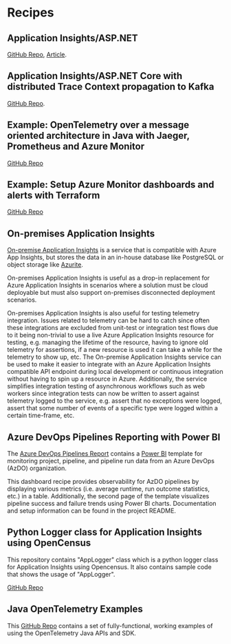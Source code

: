 # Recipes

## Application Insights/ASP.NET

[GitHub Repo](https://github.com/Azure-Samples/application-insights-aspnet-sample-opentelemetry), [Article](https://devblogs.microsoft.com/aspnet/observability-asp-net-core-apps/).

## Application Insights/ASP.NET Core with distributed Trace Context propagation to Kafka

[GitHub Repo](https://github.com/MagdaPaj/application-insights-aspnet-sample-trace-context-propagation).

## Example: OpenTelemetry over a message oriented architecture in Java with Jaeger, Prometheus and Azure Monitor

[GitHub Repo](https://github.com/iamnicoj/OpenTelemetry-Async-Java-with-Jaeger-Prometheus-AzMonitor)

## Example: Setup Azure Monitor dashboards and alerts with Terraform

[GitHub Repo](https://github.com/buzzfrog/azure-alert-dashboard-terraform)

## On-premises Application Insights

[On-premise Application Insights](https://github.com/c-w/appinsights-on-premises) is a service that is compatible with Azure App Insights, but stores the data in an in-house database like PostgreSQL or object storage like [Azurite](https://github.com/Azure/Azurite).

On-premises Application Insights is useful as a drop-in replacement for Azure Application Insights in scenarios where a solution must be cloud deployable but must also support on-premises disconnected deployment scenarios.

On-premises Application Insights is also useful for testing telemetry integration. Issues related to telemetry can be hard to catch since often these integrations are excluded from unit-test or integration test flows due to it being non-trivial to use a live Azure Application Insights resource for testing, e.g. managing the lifetime of the resource, having to ignore old telemetry for assertions, if a new resource is used it can take a while for the telemetry to show up, etc. The On-premise Application Insights service can be used to make it easier to integrate with an Azure Application Insights compatible API endpoint during local development or continuous integration without having to spin up a resource in Azure. Additionally, the service simplifies integration testing of asynchronous workflows such as web workers since integration tests can now be written to assert against telemetry logged to the service, e.g. assert that no exceptions were logged, assert that some number of events of a specific type were logged within a certain time-frame, etc.

## Azure DevOps Pipelines Reporting with Power BI

The [Azure DevOps Pipelines Report](https://github.com/Azure-Samples/powerbi-pipeline-report) contains a [Power BI](https://learn.microsoft.com/en-us/power-bi/fundamentals/power-bi-overview) template for monitoring project, pipeline, and pipeline run data from an Azure DevOps (AzDO) organization.

This dashboard recipe provides observability for AzDO pipelines by displaying various metrics (i.e. average runtime, run outcome statistics, etc.) in a table. Additionally, the second page of the template visualizes pipeline success and failure trends using Power BI charts. Documentation and setup information can be found in the project README.

## Python Logger class for Application Insights using OpenCensus

This repository contains "AppLogger" class which is a python logger class for Application Insights using Opencensus. It also contains sample code that shows the usage of "AppLogger".

[GitHub Repo](https://github.com/Azure-Samples/azure-monitor-opencensus-python/tree/master/azure_monitor/python_logger_opencensus_azure)

## Java OpenTelemetry Examples

This [GitHub Repo](https://github.com/open-telemetry/opentelemetry-java-docs) contains a set of fully-functional, working examples of using the OpenTelemetry Java APIs and SDK.
